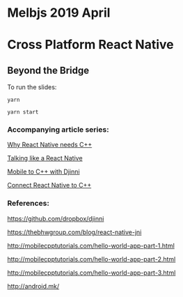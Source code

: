 # Melbjs 2019 April

# Cross Platform React Native

## Beyond the Bridge

To run the slides:

```
yarn
```

```
yarn start
```

### Accompanying article series:

[Why React Native needs C++](https://medium.com/@ryardley/1-why-react-native-needs-c-fb30b46c2468?source=friends_link&sk=4c82874ab5aa9cb8922c804eaa2b4190)

[Talking like a React Native](https://medium.com/@ryardley/2-talking-like-a-react-native-f245e5d919dd?source=friends_link&sk=4d47a6622cf416eb12e07118dab32381)

[Mobile to C++ with Djinni](https://medium.com/@ryardley/3-mobile-to-c-with-djinni-1c993757b68f?source=friends_link&sk=538a08edd8fcfbc683f000e37b330e8d)

[Connect React Native to C++](https://medium.com/@ryardley/4-connect-react-native-to-c-a2809b92095?source=friends_link&sk=ee966fa617630ac9cd405aacc336ac60)

### References:

https://github.com/dropbox/djinni

https://thebhwgroup.com/blog/react-native-jni

http://mobilecpptutorials.com/hello-world-app-part-1.html

http://mobilecpptutorials.com/hello-world-app-part-2.html

http://mobilecpptutorials.com/hello-world-app-part-3.html

http://android.mk/
